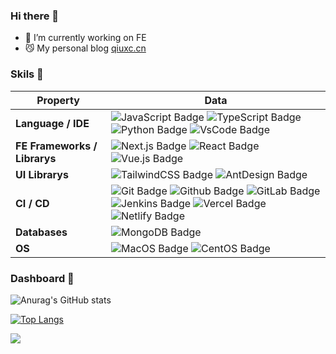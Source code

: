 ### Hi there 👋

- 🔭 I’m currently working on FE
- 😼 My personal blog [qiuxc.cn](https://qiuxc.cn)


### Skils 💪

| Property | Data |
|-----| ----- |
| **Language / IDE** | ![JavaScript Badge](https://img.shields.io/badge/-JavaScript-F7DF1E?style=flat&logo=JavaScript&logoColor=white) ![TypeScript Badge](https://img.shields.io/badge/-TypeScript-3178C6?style=flat&logo=TypeScript&logoColor=white) ![Python Badge](https://img.shields.io/badge/-Python-3776AB?style=flat&logo=Python&logoColor=white) ![VsCode Badge](https://img.shields.io/badge/-VsCode-007ACC?style=flat&logo=VisualStudioCode&logoColor=white)|
| **FE Frameworks / Librarys** | ![Next.js Badge](https://img.shields.io/badge/-Next%20-000000?style=flat-square&logo=Next.js&logoColor=white) ![React Badge](https://img.shields.io/badge/-React%20-61DAFB?style=flat-square&logo=React&logoColor=white) ![Vue.js Badge](https://img.shields.io/badge/-Vue%20-4FC08D?style=flat-square&logo=Vue.js&logoColor=white) |
| **UI Librarys** | ![TailwindCSS Badge](https://img.shields.io/badge/-TailwindCSS%20-06B6D4?style=flat-square&logo=TailwindCSS&logoColor=white) ![AntDesign Badge](https://img.shields.io/badge/-AntDesign%20-0170FE?style=flat-square&logo=AntDesign&logoColor=white) |
| **CI / CD**  | ![Git Badge](https://img.shields.io/badge/-Git%20-F05032?style=flat&logo=Git&logoColor=white) ![Github Badge](https://img.shields.io/badge/-Github%20-181717?style=flat&logo=Github&logoColor=white) ![GitLab Badge](https://img.shields.io/badge/-GitLab%20-FC6D26?style=flat&logo=GitLab&logoColor=white) ![Jenkins Badge](https://img.shields.io/badge/-Jenkins%20-D24939?style=flat&logo=Jenkins&logoColor=white) ![Vercel Badge](https://img.shields.io/badge/-Vercel%20-000000?style=flat&logo=Vercel&logoColor=white) ![Netlify Badge](https://img.shields.io/badge/-Netlify%20-00C7B7?style=flat&logo=Netlify&logoColor=white) |
| **Databases** | ![MongoDB Badge](https://img.shields.io/badge/-MongoDB%20-2B795E?style=flat&logo=MongoDB&logoColor=white) |
| **OS** | ![MacOS Badge](https://img.shields.io/badge/-MacOS%20-000000?style=flat&logo=MacOS&logoColor=white) ![CentOS Badge](https://img.shields.io/badge/-CentOS%20-262577?style=flat&logo=CentOS&logoColor=white) |

### Dashboard 🔴

![Anurag's GitHub stats](https://readme-stats-qiuxchao.vercel.app/api?username=qiuxchao&show_icons=true&theme=radical)

[![Top Langs](https://readme-stats-qiuxchao.vercel.app/api/top-langs/?username=qiuxchao&theme=radical)](https://github.com/anuraghazra/github-readme-stats)

<img src="https://visitor-badge.glitch.me/badge?page_id=qiuxchao" />

